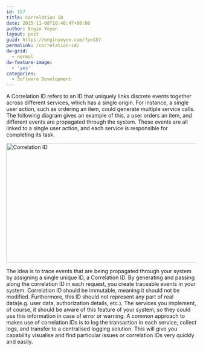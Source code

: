 ```yaml
---
id: 157
title: Correlation ID
date: 2015-11-08T18:48:47+00:00
author: Engin Yöyen
layout: post
guid: https://enginyoyen.com/?p=157
permalink: /correlation-id/
dw-grid:
  - normal
dw-feature-image:
  - 'yes'
categories:
  - Software Development
---
```

A Correlation ID refers to an ID that uniquely links discrete events together across different services, which has a single origin. For instance, a single user action, such as ordering an item, could generate multiple service calls. The following diagram gives an example of this, a user orders an item, and different events are propagated through the system. These events are all linked to a single user action, and each service is responsible for completing its task.

<!--more-->

<img class="aligncenter wp-image-158 size-full" src="https://enginyoyen.com/assets/article_images/wp-content/uploads/2015/11/diagram.png" alt="Correlation ID" width="744" height="317" srcset="https://enginyoyen.com/assets/article_images/wp-content/uploads/2015/11/diagram.png 744w, https://enginyoyen.com/assets/article_images/wp-content/uploads/2015/11/diagram-300x128.png 300w" sizes="(max-width: 744px) 100vw, 744px" />

The idea is to trace events that are being propagated through your system by assigning a single unique ID, a Correlation ID. By generating and passing along the correlation ID in each request, you create traceable events in your system. Correlation ID should be immutable, meaning it should not be modified. Furthermore, this ID should not represent any part of real data(e.g. user data, authorization details, etc.). The services you implement, of course, it should be aware of this feature of your system, so they could use this information in case of error or warning. A common approach to makes use of correlation IDs is to log the transaction in each service, collect logs, and transfer to a centralised logging solution. This will give you capability visualise and find particular issues or correlation IDs very quickly and easily.